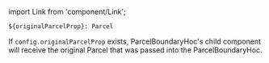 import Link from 'component/Link';

```flow
${originalParcelProp}: Parcel
```

If `config.originalParcelProp` exists, ParcelBoundaryHoc's child component will receive the original Parcel that was passed into the ParcelBoundaryHoc.
